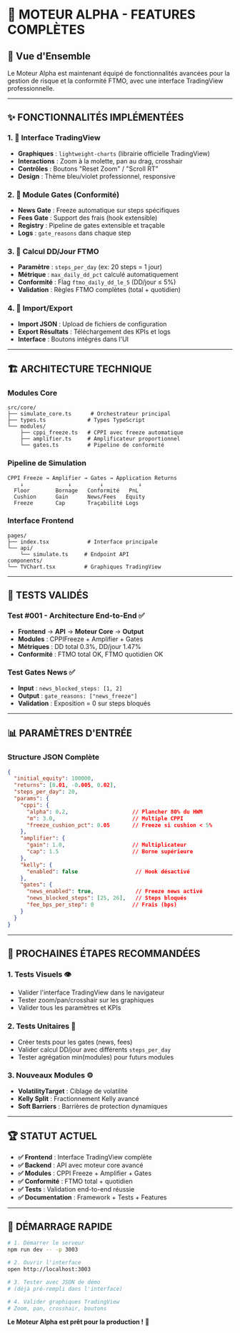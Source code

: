 # 🚀 MOTEUR ALPHA - FEATURES COMPLÈTES

## 🎯 **Vue d'Ensemble**

Le Moteur Alpha est maintenant équipé de fonctionnalités avancées pour la gestion de risque et la conformité FTMO, avec une interface TradingView professionnelle.

---

## ✨ **FONCTIONNALITÉS IMPLÉMENTÉES**

### **1. 🎨 Interface TradingView** 
- **Graphiques** : `lightweight-charts` (librairie officielle TradingView)
- **Interactions** : Zoom à la molette, pan au drag, crosshair
- **Contrôles** : Boutons "Reset Zoom" / "Scroll RT"
- **Design** : Thème bleu/violet professionnel, responsive

### **2. 🚪 Module Gates (Conformité)**
- **News Gate** : Freeze automatique sur steps spécifiques
- **Fees Gate** : Support des frais (hook extensible)
- **Registry** : Pipeline de gates extensible et traçable
- **Logs** : `gate_reasons` dans chaque step

### **3. 📅 Calcul DD/Jour FTMO**
- **Paramètre** : `steps_per_day` (ex: 20 steps = 1 jour)
- **Métrique** : `max_daily_dd_pct` calculé automatiquement
- **Conformité** : Flag `ftmo_daily_dd_le_5` (DD/jour ≤ 5%)
- **Validation** : Règles FTMO complètes (total + quotidien)

### **4. 📁 Import/Export**
- **Import JSON** : Upload de fichiers de configuration
- **Export Résultats** : Téléchargement des KPIs et logs
- **Interface** : Boutons intégrés dans l'UI

---

## 🏗️ **ARCHITECTURE TECHNIQUE**

### **Modules Core**
```
src/core/
├── simulate_core.ts      # Orchestrateur principal
├── types.ts             # Types TypeScript
└── modules/
    ├── cppi_freeze.ts   # CPPI avec freeze automatique
    ├── amplifier.ts     # Amplificateur proportionnel
    └── gates.ts         # Pipeline de conformité
```

### **Pipeline de Simulation**
```
CPPI Freeze → Amplifier → Gates → Application Returns
    ↓              ↓         ↓           ↓
  Floor        Bornage   Conformité   PnL
  Cushion      Gain      News/Fees   Equity
  Freeze       Cap       Traçabilité Logs
```

### **Interface Frontend**
```
pages/
├── index.tsx            # Interface principale
└── api/
    └── simulate.ts     # Endpoint API
components/
└── TVChart.tsx         # Graphiques TradingView
```

---

## 🧪 **TESTS VALIDÉS**

### **Test #001 - Architecture End-to-End** ✅
- **Frontend** → **API** → **Moteur Core** → **Output**
- **Modules** : CPPIFreeze + Amplifier + Gates
- **Métriques** : DD total 0.3%, DD/jour 1.47%
- **Conformité** : FTMO total OK, FTMO quotidien OK

### **Test Gates News** ✅
- **Input** : `news_blocked_steps: [1, 2]`
- **Output** : `gate_reasons: ["news_freeze"]`
- **Validation** : Exposition = 0 sur steps bloqués

---

## 📊 **PARAMÈTRES D'ENTRÉE**

### **Structure JSON Complète**
```json
{
  "initial_equity": 100000,
  "returns": [0.01, -0.005, 0.02],
  "steps_per_day": 20,
  "params": {
    "cppi": {
      "alpha": 0.2,                    // Plancher 80% du HWM
      "m": 3.0,                        // Multiple CPPI
      "freeze_cushion_pct": 0.05       // Freeze si cushion < 5%
    },
    "amplifier": {
      "gain": 1.0,                     // Multiplicateur
      "cap": 1.5                       // Borne supérieure
    },
    "kelly": {
      "enabled": false                  // Hook désactivé
    },
    "gates": {
      "news_enabled": true,             // Freeze news activé
      "news_blocked_steps": [25, 26],   // Steps bloqués
      "fee_bps_per_step": 0            // Frais (bps)
    }
  }
}
```

---

## 🎯 **PROCHAINES ÉTAPES RECOMMANDÉES**

### **1. Tests Visuels** 👁️
- Valider l'interface TradingView dans le navigateur
- Tester zoom/pan/crosshair sur les graphiques
- Valider tous les paramètres et KPIs

### **2. Tests Unitaires** 🧪
- Créer tests pour les gates (news, fees)
- Valider calcul DD/jour avec différents `steps_per_day`
- Tester agrégation min(modules) pour futurs modules

### **3. Nouveaux Modules** ⚙️
- **VolatilityTarget** : Ciblage de volatilité
- **Kelly Split** : Fractionnement Kelly avancé
- **Soft Barriers** : Barrières de protection dynamiques

---

## 🏆 **STATUT ACTUEL**

- **✅ Frontend** : Interface TradingView complète
- **✅ Backend** : API avec moteur core avancé
- **✅ Modules** : CPPI Freeze + Amplifier + Gates
- **✅ Conformité** : FTMO total + quotidien
- **✅ Tests** : Validation end-to-end réussie
- **✅ Documentation** : Framework + Tests + Features

---

## 🚀 **DÉMARRAGE RAPIDE**

```bash
# 1. Démarrer le serveur
npm run dev -- -p 3003

# 2. Ouvrir l'interface
open http://localhost:3003

# 3. Tester avec JSON de démo
# (déjà pré-rempli dans l'interface)

# 4. Valider graphiques TradingView
# Zoom, pan, crosshair, boutons
```

**Le Moteur Alpha est prêt pour la production !** 🎉
